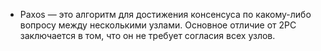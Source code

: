 - Paxos — это алгоритм для достижения консенсуса по какому-либо вопросу между несколькими узлами. Основное отличие от 2PC заключается в том, что он не требует согласия всех узлов.